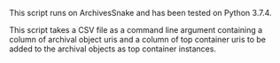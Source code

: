 This script runs on ArchivesSnake and has been tested on Python 3.7.4.

This script takes a CSV file as a command line argument containing a column of archival object uris and a column of top container uris to be added to the archival objects as top container instances.
